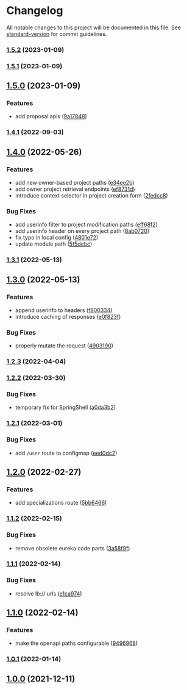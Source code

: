 # Changelog

All notable changes to this project will be documented in this file. See [standard-version](https://github.com/conventional-changelog/standard-version) for commit guidelines.

### [1.5.2](https://github.com/innovation-hub-bergisches-rheinland/prox-api-gateway/compare/v1.5.1...v1.5.2) (2023-01-09)

### [1.5.1](https://github.com/innovation-hub-bergisches-rheinland/prox-api-gateway/compare/v1.5.0...v1.5.1) (2023-01-09)

## [1.5.0](https://github.com/innovation-hub-bergisches-rheinland/prox-api-gateway/compare/v1.4.1...v1.5.0) (2023-01-09)


### Features

* add proposal apis ([9a17848](https://github.com/innovation-hub-bergisches-rheinland/prox-api-gateway/commit/9a1784821c5e89b4c3fc520e0bf7b38e71fd4ada))

### [1.4.1](https://github.com/innovation-hub-bergisches-rheinland/prox-api-gateway/compare/v1.4.0...v1.4.1) (2022-09-03)

## [1.4.0](https://github.com/innovation-hub-bergisches-rheinland/prox-api-gateway/compare/v1.3.1...v1.4.0) (2022-05-26)


### Features

* add new owner-based project paths ([e34ee2b](https://github.com/innovation-hub-bergisches-rheinland/prox-api-gateway/commit/e34ee2b3b68049914cdd42e13744d65e32a81eaa))
* add owner project retrieval endpoints ([ef8731d](https://github.com/innovation-hub-bergisches-rheinland/prox-api-gateway/commit/ef8731d15b481ee267ad3b8a1d9943e32e886567))
* introduce context selector in project creation form ([2fedcc8](https://github.com/innovation-hub-bergisches-rheinland/prox-api-gateway/commit/2fedcc8ebc218bb7a8eb507e68907b2ef6412627))


### Bug Fixes

* add userinfo filter to project modification paths ([eff68f2](https://github.com/innovation-hub-bergisches-rheinland/prox-api-gateway/commit/eff68f2bebe1f909b2f819e836b7e206ed93135c))
* add userinfo header on every project path ([8ab0720](https://github.com/innovation-hub-bergisches-rheinland/prox-api-gateway/commit/8ab0720caf9a3b9bbf5ebced06622cf72321a899))
* fix typo in local config ([4801e72](https://github.com/innovation-hub-bergisches-rheinland/prox-api-gateway/commit/4801e72c752dca883c6ae0cc67fae20c2fbb9672))
* update module path ([5f5debc](https://github.com/innovation-hub-bergisches-rheinland/prox-api-gateway/commit/5f5debc0c70483b99b54658db3663b5b0dcd7570))

### [1.3.1](https://github.com/innovation-hub-bergisches-rheinland/prox-api-gateway/compare/v1.3.0...v1.3.1) (2022-05-13)

## [1.3.0](https://github.com/innovation-hub-bergisches-rheinland/prox-api-gateway/compare/v1.2.3...v1.3.0) (2022-05-13)


### Features

* append userinfo to headers ([f800334](https://github.com/innovation-hub-bergisches-rheinland/prox-api-gateway/commit/f8003347cfd18182d842eb0ed71fd4f7030788ff))
* introduce caching of responses ([e0f823f](https://github.com/innovation-hub-bergisches-rheinland/prox-api-gateway/commit/e0f823f4467310138bd3fc93a392fea7734884a5))


### Bug Fixes

* properly mutate the request ([4903190](https://github.com/innovation-hub-bergisches-rheinland/prox-api-gateway/commit/4903190dbc759ab49ea424eb1c64ad93a9c96dcb))

### [1.2.3](https://github.com/innovation-hub-bergisches-rheinland/prox-api-gateway/compare/v1.2.2...v1.2.3) (2022-04-04)

### [1.2.2](https://github.com/innovation-hub-bergisches-rheinland/prox-api-gateway/compare/v1.2.1...v1.2.2) (2022-03-30)


### Bug Fixes

* temporary fix for SpringShell ([a0da3b2](https://github.com/innovation-hub-bergisches-rheinland/prox-api-gateway/commit/a0da3b2e27871af2a418912b759ddcab721af9af))

### [1.2.1](https://github.com/innovation-hub-bergisches-rheinland/prox-api-gateway/compare/v1.2.0...v1.2.1) (2022-03-01)


### Bug Fixes

* add `/user` route to configmap ([eed0dc2](https://github.com/innovation-hub-bergisches-rheinland/prox-api-gateway/commit/eed0dc254f1dfb8d6438ecb60e61047b61cbc7a5))

## [1.2.0](https://github.com/innovation-hub-bergisches-rheinland/prox-api-gateway/compare/v1.1.2...v1.2.0) (2022-02-27)


### Features

* add specializations route ([5bb6466](https://github.com/innovation-hub-bergisches-rheinland/prox-api-gateway/commit/5bb6466f46c6a9f3ec01762351534797a4752063))

### [1.1.2](https://github.com/innovation-hub-bergisches-rheinland/prox-api-gateway/compare/v1.1.1...v1.1.2) (2022-02-15)


### Bug Fixes

* remove obsolete eureka code parts ([3a58f9f](https://github.com/innovation-hub-bergisches-rheinland/prox-api-gateway/commit/3a58f9f130de39e0025d1dfbcbeaac93fd557e96))

### [1.1.1](https://github.com/innovation-hub-bergisches-rheinland/prox-api-gateway/compare/v1.1.0...v1.1.1) (2022-02-14)


### Bug Fixes

* resolve lb:// urls ([e1ca974](https://github.com/innovation-hub-bergisches-rheinland/prox-api-gateway/commit/e1ca97444ff91a677e43eb6710abacc209aa8c44))

## [1.1.0](https://github.com/innovation-hub-bergisches-rheinland/prox-api-gateway/compare/v1.0.1...v1.1.0) (2022-02-14)

### Features

- make the openapi paths configurable ([9496968](https://github.com/innovation-hub-bergisches-rheinland/prox-api-gateway/commit/9496968962e392a5cbee19417f2276f6b21997ee))

### [1.0.1](https://github.com/innovation-hub-bergisches-rheinland/prox-api-gateway/compare/v1.0.0...v1.0.1) (2022-01-14)

## [1.0.0](https://github.com/innovation-hub-bergisches-rheinland/prox-api-gateway/compare/v0.1.3...v1.0.0) (2021-12-11)
